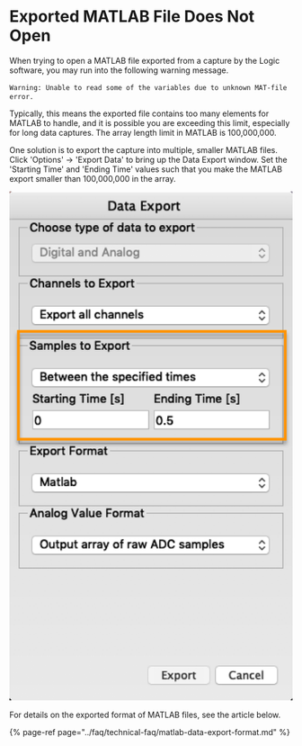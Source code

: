# Exported MATLAB File Does Not Open

When trying to open a MATLAB file exported from a capture by the Logic software,  you may run into the following warning message.

```text
Warning: Unable to read some of the variables due to unknown MAT-file error.
```

Typically, this means the exported file contains too many elements for MATLAB to handle, and it is possible you are exceeding this limit, especially for long data captures. The array length limit in MATLAB is 100,000,000.  
  
One solution is to export the capture into multiple, smaller MATLAB files. Click 'Options' -&gt; 'Export Data' to bring up the Data Export window. Set the 'Starting Time' and 'Ending Time' values such that you make the MATLAB export smaller than 100,000,000 in the array.

![](../.gitbook/assets/2018-10-23_1302.png)

For details on the exported format of MATLAB files, see the article below.

{% page-ref page="../faq/technical-faq/matlab-data-export-format.md" %}









